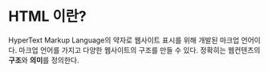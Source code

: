 # HTML 이란?

HyperText Markup Language의 약자로 웹사이트 표시를 위해 개발된 마크업 언어이다. 마크업 언어를 가지고 다양한 웹사이트의 구조를 만들 수 있다. 정확히는 웹컨텐츠의 **구조**와 **의미**를 정의한다.
